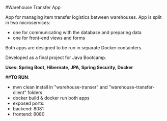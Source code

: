 #Warehouse Transfer App

App for managing item transfer logistics between warehouses. App is split in two microservices:
  - one for communicating with the database and preparing data
  - one for front-end views and forms
 
Both apps are designed to be run in separate Docker containters.

Developed as a final project for Java Bootcamp. 

**Uses: Spring Boot, Hibernate, JPA, Spring Security, Docker**

##**TO RUN**:
 - mvn clean install in "warehouse-transer" and "warehouse-transfer-client" folders
 - docker build & docker run both apps
 - exposed ports: 
  - backend: 8081
  - frontend: 8080
